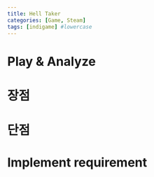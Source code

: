 ```yaml
---
title: Hell Taker
categories: [Game, Steam]
tags: [indigame] #lowercase    
---
```



# Play & Analyze 


# 장점

# 단점

# Implement requirement
